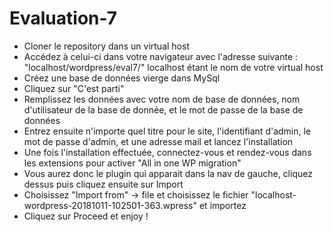 # Evaluation-7

- Cloner le repository dans un virtual host
- Accédez à celui-ci dans votre navigateur avec l'adresse suivante : "localhost/wordpress/eval7/" localhost étant le nom de votre virtual host
- Créez une base de données vierge dans MySql
- Cliquez sur "C'est parti"
- Remplissez les données avec votre nom de base de données, nom d'utilisateur de la base de donnée, et le mot de passe de la base de données
- Entrez ensuite n'importe quel titre pour le site, l'identifiant d'admin, le mot de passe d'admin, et une adresse mail et lancez l'installation
- Une fois l'installation effectuée, connectez-vous et rendez-vous dans les extensions pour activer "All in one WP migration"
- Vous aurez donc le plugin qui apparait dans la nav de gauche, cliquez dessus puis cliquez ensuite sur Import
- Choisissez "Import from" -> file et choisissez le fichier "localhost-wordpress-20181011-102501-363.wpress" et importez
- Cliquez sur Proceed et enjoy !
